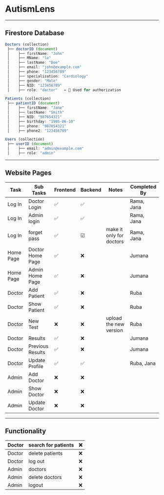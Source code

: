 # AutismLens
---

## Firestore Database

```jsx
Doctors (collection)
 ├── doctorID (document)
 │    ├── firstName: "John"
 │    ├── MName: "le"
 │    ├── lastName: "Doe"
 │    ├── email: "john@example.com"
 │    ├── phone: "123456789"
 │    ├── specialization: "Cardiology"
 │    ├── gender: "Male"
 │    ├── NID: "123456789"
 │    ├── role: "doctor"   ← 🔹 Used for authorization

Patients (collection)
 ├── patientID (document)
 │    ├── firstName: "Jane"
 │    ├── lastName: "Smith"
 │    ├── NID: "987654321"
 │    ├── birthday: "1995-06-10"
 │    ├── phone: "987654321"
 │    ├── phone2: "123456789"

Users (collection) 
 ├── userID (document)
 │    ├── email: "admin@example.com"
 │    ├── role: "admin"
```

---

## Website Pages

| Task | Sub Tasks | Frontend | Backend | Notes | Completed By |
| --- | --- | --- | --- | --- | --- |
| Log In | Doctor Login | ✅ | ✅ |  | Rama, Jana |
| Log In | Admin login  | ✅ | ✅ |  | Rama, Jana |
| Log In  | forget pass  | ✅ | ☑ | make it only for doctors  | Rama, Jana |
| Home Page | Doctor Home Page | ✅ | ❌ |  | Jumana |
| Home Page | Admin Home Page | ✅ | ❌ |  | Jumana |
| Doctor | Add Patient | ✅ | ❌ |  | Ruba |
| Doctor | Show Patient | ✅ | ❌ |  | Ruba |
| Doctor | New Test | ❌ | ❌ | upload the new version | Ruba |
| Doctor | Results | ✅ | ❌ |  | Jumana |
| Doctor | Previous Results | ✅ | ❌ |  | Jumana |
| Doctor | Update Profile | ✅ | ✅ |  | Ruba, Jana |
| Admin | Add Doctor | ❌ | ❌ |  |  |
| Admin | Show Doctor | ❌ | ❌ |  |  |
| Admin | Update Doctor | ❌ | ❌ |  |  |

---

## Functionality

| Doctor | search for patients | ❌ |
| --- | --- | --- |
| Doctor | delete patients | ❌ |
| Doctor | log out | ❌ |
| Admin | doctors | ❌ |
| Admin | delete doctors | ❌ |
| Admin | logout  | ❌ |
